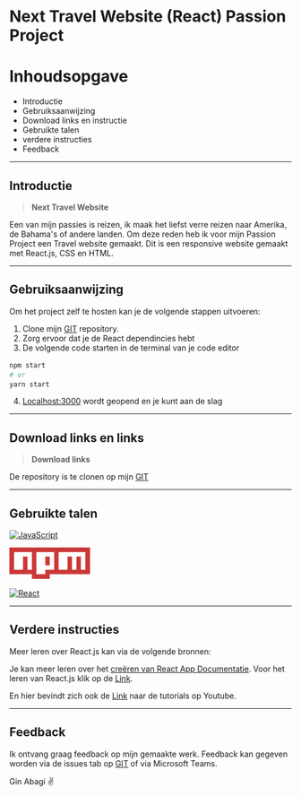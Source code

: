 # **Next Travel Website (React) Passion Project**

# Inhoudsopgave

- Introductie
- Gebruiksaanwijzing
- Download links en instructie
- Gebruikte talen
- verdere instructies
- Feedback

---

## **Introductie**

> **Next Travel Website**

Een van mijn passies is reizen, ik maak het liefst verre reizen naar Amerika, de Bahama's of andere landen. Om deze reden heb ik voor mijn Passion Project een Travel website gemaakt. Dit is een responsive website gemaakt met React.js, CSS en HTML.

---

## **Gebruiksaanwijzing**

Om het project zelf te hosten kan je de volgende stappen uitvoeren:

1. Clone mijn [GIT](https://github.com/GinAbagi/Passion-Project-Next-Travel) repository.
2. Zorg ervoor dat je de React dependincies hebt
3. De volgende code starten in de terminal van je code editor

```bash
npm start
# or
yarn start
```

4. [Localhost:3000](http://localhost:3000/) wordt geopend en je kunt aan de slag

---

## **Download links en links**

> **Download links**

De repository is te clonen op mijn [GIT](https://github.com/GinAbagi/Passion-Project-Next-Travel)

---

## **Gebruikte talen**

[![JavaScript](http://3con14.biz/code/_data/js/intro/js-logo.png)](https://developer.mozilla.org/en-US/docs/Web/JavaScript)

[![npm](https://github.com/MarioTerron/logo-images/blob/master/logos/npm.png)](https://www.npmjs.com/)

[![React](https://raw.githubusercontent.com/jalbertsr/logo-badge-images/master/img/react_logo.png)](https://facebook.github.io/react/)

---

## **Verdere instructies**

Meer leren over React.js kan via de volgende bronnen:

Je kan meer leren over het [creëren van React App Documentatie](https://facebook.github.io/create-react-app/docs/getting-started). Voor het leren van React.js klik op de [Link](https://reactjs.org/).

En hier bevindt zich ook de [Link](https://www.youtube.com/watch?v=I2UBjN5ER4s&list=PLooaAnOKyavp7b4QnP6hjGCU0Y943kr5x&index=5 "youtube") naar de tutorials op Youtube.

---

## **Feedback**

Ik ontvang graag feedback op mijn gemaakte werk. Feedback kan gegeven worden via de issues tab op [GIT](https://github.com/GinAbagi/Passion-Project-Next-Travel/issues) of via Microsoft Teams.

Gin Abagi :v:
